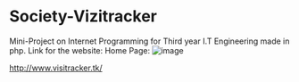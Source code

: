 # Society-Vizitracker

Mini-Project on Internet Programming for Third year I.T Engineering made in php.
Link for the website:
Home Page:
![image](https://user-images.githubusercontent.com/54173157/109675275-a5ff8380-7b9d-11eb-9aff-e298418cceb3.png)

http://www.visitracker.tk/
